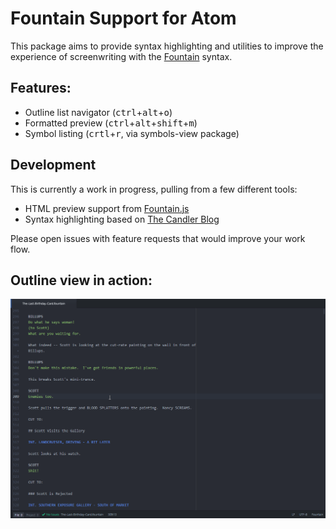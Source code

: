# Fountain Support for Atom
This package aims to provide syntax highlighting and utilities to improve the experience of screenwriting with the [Fountain](http://fountain.io/) syntax.

## Features:
* Outline list navigator (<kbd>ctrl</kbd>+<kbd>alt</kbd>+<kbd>o</kbd>)
* Formatted preview (<kbd>ctrl</kbd>+<kbd>alt</kbd>+<kbd>shift</kbd>+<kbd>m</kbd>)
* Symbol listing (<kbd>crtl</kbd>+<kbd>r</kbd>, via symbols-view package)

## Development
This is currently a work in progress, pulling from a few different tools:

* HTML preview support from [Fountain.js](https://github.com/mattdaly/Fountain.js)
* Syntax highlighting based on [The Candler Blog](http://www.candlerblog.com/2012/09/10/fountain-for-sublime-text/)

Please open issues with feature requests that would improve your work flow.

## Outline view in action:
![outline view](https://github.com/superlou/fountain-atom/blob/outlook-view/screenshot.gif?raw=true)

